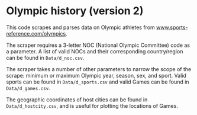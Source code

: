 # Olympic history (version 2)

This code scrapes and parses data on Olympic athletes from www.sports-reference.com/olympics. 

The scraper requires a 3-letter NOC (National Olympic Committee) code as a parameter. 
A list of valid NOCs and their corresponding country/region can be found in `Data/d_noc.csv`.

The scraper takes a number of other parameters to narrow the scope of the scrape: 
minimum or maximum Olympic year, season, sex, and sport. Valid sports can be found 
in `Data/d_sports.csv` and valid Games can be found in `Data/d_games.csv`.

The geographic coordinates of host cities can be found in `Data/d_hostcity.csv`, and is useful
for plotting the locations of Games.